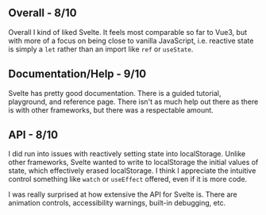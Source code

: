 ## Overall - 8/10
Overall I kind of liked Svelte. It feels most comparable so far to Vue3, but with more of a focus on being close to vanilla JavaScript, i.e. reactive state is simply a `let` rather than an import like `ref` or `useState`.

## Documentation/Help - 9/10
Svelte has pretty good documentation. There is a guided tutorial, playground, and reference page. There isn't as much help out there as there is with other frameworks, but there was a respectable amount.

## API - 8/10
I did run into issues with reactively setting state into localStorage. Unlike other frameworks, Svelte wanted to write to localStorage the initial values of state, which effectively erased localStorage. I think I appreciate the intuitive control something like `watch` or `useEffect` offered, even if it is more code.

I was really surprised at how extensive the API for Svelte is. There are animation controls, accessibility warnings, built-in debugging, etc.
